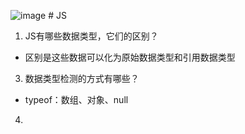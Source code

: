 ![image](https://github.com/user-attachments/assets/9f98ed03-ec82-4e7a-a32d-139d16235bd0) # JS
 1. JS有哪些数据类型，它们的区别？
- 区别是这些数据可以化为原始数据类型和引用数据类型
 3. 数据类型检测的方式有哪些？
- typeof：数组、对象、null
 4. 
